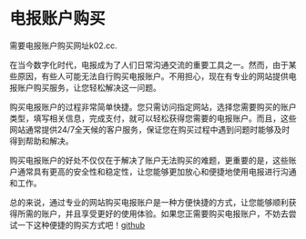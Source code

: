 # 电报账户购买

需要电报账户购买网址k02.cc. 

在当今数字化时代，电报成为了人们日常沟通交流的重要工具之一。然而，由于某些原因，有些人可能无法自行购买电报账户。不用担心，现在有专业的网站提供电报账户购买服务，让您轻松解决这一问题。

购买电报账户的过程非常简单快捷。您只需访问指定网站，选择您需要购买的账户类型，填写相关信息，完成支付，就可以轻松获得您需要的电报账户。而且，这些网站通常提供24/7全天候的客户服务，保证您在购买过程中遇到问题时能够及时得到帮助和解决。

购买电报账户的好处不仅仅在于解决了账户无法购买的难题，更重要的是，这些账户通常具有更高的安全性和稳定性，让您能够更加放心和便捷地使用电报进行沟通和工作。

总的来说，通过专业的网站购买电报账户是一种方便快捷的方式，让您能够顺利获得所需的账户，并且享受更好的使用体验。如果您正需要购买电报账户，不妨去尝试一下这种便捷的购买方式吧！[github](https://github.com)